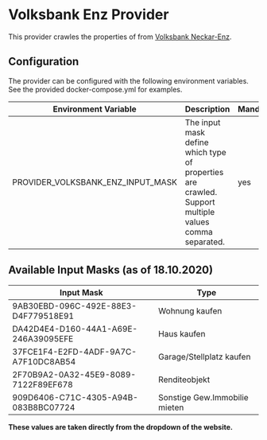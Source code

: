﻿# Volksbank Enz Provider

This provider crawles the properties of from [Volksbank Neckar-Enz](https://www.vorne.de/immobilien/immobilien-finden.html).

## Configuration

The provider can be configured with the following environment variables. See the provided docker-compose.yml for examples.

| Environment Variable                      | Description                                    | Mandatory | Default   |
|-------------------------------------------|------------------------------------------------|-----------|-----------| 
| PROVIDER_VOLKSBANK_ENZ_INPUT_MASK         | The input mask define which type of properties are crawled. Support multiple values comma separated. | yes | - |

## Available Input Masks (as of 18.10.2020)

| Input Mask | Type |
|------------|------|
| 9AB30EBD-096C-492E-88E3-D4F779518E91 | Wohnung kaufen |
| DA42D4E4-D160-44A1-A69E-246A39095EFE | Haus kaufen |
| 37FCE1F4-E2FD-4ADF-9A7C-A7F10DC8AB54 | Garage/Stellplatz kaufen |
| 2F70B9A2-0A32-45E9-8089-7122F89EF678 | Renditeobjekt |
| 909D6406-C71C-4305-A94B-083B8BC07724 | Sonstige Gew.Immobilie mieten |

**These values are taken directly from the dropdown of the website.**